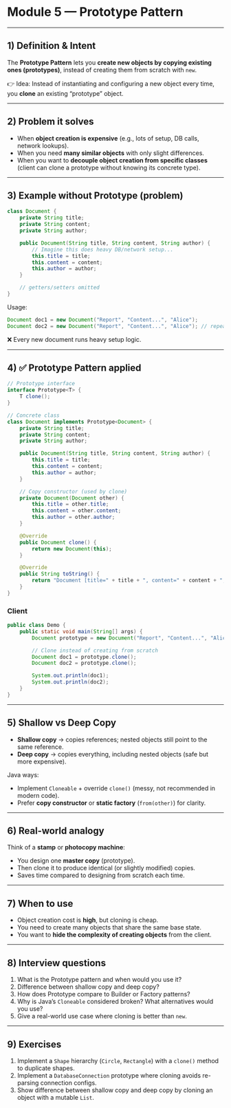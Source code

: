 # Module 5 — Prototype Pattern

---

## 1) Definition & Intent

The **Prototype Pattern** lets you **create new objects by copying existing ones (prototypes)**, instead of creating them from scratch with `new`.

👉 Idea: Instead of instantiating and configuring a new object every time, you **clone** an existing “prototype” object.

---

## 2) Problem it solves

* When **object creation is expensive** (e.g., lots of setup, DB calls, network lookups).
* When you need **many similar objects** with only slight differences.
* When you want to **decouple object creation from specific classes** (client can clone a prototype without knowing its concrete type).

---

## 3) Example without Prototype (problem)

```java
class Document {
    private String title;
    private String content;
    private String author;

    public Document(String title, String content, String author) {
        // Imagine this does heavy DB/network setup...
        this.title = title;
        this.content = content;
        this.author = author;
    }

    // getters/setters omitted
}
```

Usage:

```java
Document doc1 = new Document("Report", "Content...", "Alice");
Document doc2 = new Document("Report", "Content...", "Alice"); // repeated setup
```

❌ Every new document runs heavy setup logic.

---

## 4) ✅ Prototype Pattern applied

```java
// Prototype interface
interface Prototype<T> {
    T clone();
}

// Concrete class
class Document implements Prototype<Document> {
    private String title;
    private String content;
    private String author;

    public Document(String title, String content, String author) {
        this.title = title;
        this.content = content;
        this.author = author;
    }

    // Copy constructor (used by clone)
    private Document(Document other) {
        this.title = other.title;
        this.content = other.content;
        this.author = other.author;
    }

    @Override
    public Document clone() {
        return new Document(this);
    }

    @Override
    public String toString() {
        return "Document [title=" + title + ", content=" + content + ", author=" + author + "]";
    }
}
```

### Client

```java
public class Demo {
    public static void main(String[] args) {
        Document prototype = new Document("Report", "Content...", "Alice");

        // Clone instead of creating from scratch
        Document doc1 = prototype.clone();
        Document doc2 = prototype.clone();

        System.out.println(doc1);
        System.out.println(doc2);
    }
}
```

---

## 5) Shallow vs Deep Copy

* **Shallow copy** → copies references; nested objects still point to the same reference.
* **Deep copy** → copies everything, including nested objects (safe but more expensive).

Java ways:

* Implement `Cloneable` + override `clone()` (messy, not recommended in modern code).
* Prefer **copy constructor** or **static factory** (`from(other)`) for clarity.

---

## 6) Real-world analogy

Think of a **stamp** or **photocopy machine**:

* You design one **master copy** (prototype).
* Then clone it to produce identical (or slightly modified) copies.
* Saves time compared to designing from scratch each time.

---

## 7) When to use

* Object creation cost is **high**, but cloning is cheap.
* You need to create many objects that share the same base state.
* You want to **hide the complexity of creating objects** from the client.

---

## 8) Interview questions

1. What is the Prototype pattern and when would you use it?
2. Difference between shallow copy and deep copy?
3. How does Prototype compare to Builder or Factory patterns?
4. Why is Java’s `Cloneable` considered broken? What alternatives would you use?
5. Give a real-world use case where cloning is better than `new`.

---

## 9) Exercises

1. Implement a `Shape` hierarchy (`Circle`, `Rectangle`) with a `clone()` method to duplicate shapes.
2. Implement a `DatabaseConnection` prototype where cloning avoids re-parsing connection configs.
3. Show difference between shallow copy and deep copy by cloning an object with a mutable `List`.
